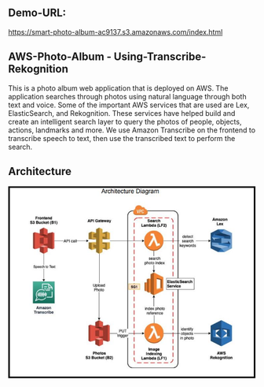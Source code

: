 ## Demo-URL: 
https://smart-photo-album-ac9137.s3.amazonaws.com/index.html

## AWS-Photo-Album - Using-Transcribe-Rekognition
This is a photo album web application that is deployed on AWS. The application searches through photos using natural language through both text and voice. Some of the important AWS services that are used are Lex, ElasticSearch, and Rekognition. These services have helped build and create an intelligent search layer to query the photos of people, objects, actions, landmarks and more. We use Amazon Transcribe on the frontend to transcribe speech to text, then use the transcribed text to perform the search.

## Architecture
![alt text](./Architecture/Capture.jpg)
